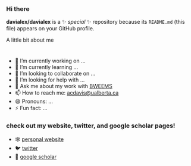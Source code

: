 ### Hi there


**davialex/davialex** is a ✨ _special_ ✨ repository because its `README.md` (this file) appears on your GitHub profile.

A little bit about me
#
- 🔭 I’m currently working on ...
- 🌱 I’m currently learning ...
- 👯 I’m looking to collaborate on ...
- 🤔 I’m looking for help with ...
- 💬 Ask me about my work with [BWEEMS](https://www.bweems.org/)
- 📫 How to reach me: acdavis@ualberta.ca
- 😄 Pronouns: ...
- ⚡ Fun fact: ...
### check out my website, twitter, and google scholar pages!
  - 🕸️ [ personal website](http://www.alexandracddavis.com/)
  - 🐦 [twitter](https://twitter.com/ACD_Davis11)
  - 📰 [google scholar](https://scholar.google.com/citations?user=sRdo6x0AAAAJ&hl=e)
<!--
anything within these will not show up
-->

